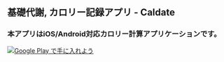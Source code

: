 
<h2>基礎代謝, カロリー記録アプリ - Caldate</h2>

<h3>本アプリはiOS/Android対応カロリー計算アプリケーションです。</h3>
<a href='https://play.google.com/store/apps/details?id=com.makotoaoki.Caldate2&pcampaignid=pcampaignidMKT-Other-global-all-co-prtnr-py-PartBadge-Mar2515-1'><img alt='Google Play で手に入れよう' src='https://play.google.com/intl/ja/badges/static/images/badges/ja_badge_web_generic.png'/></a>

<a href="https://apps.apple.com/us/app/%E5%9F%BA%E7%A4%8E%E4%BB%A3%E8%AC%9D-%E3%82%AB%E3%83%AD%E3%83%AA%E3%83%BC%E8%A8%98%E9%8C%B2%E3%82%A2%E3%83%97%E3%83%AA-caldate/id1487352735?mt=8" style="display:inline-block;overflow:hidden;background:url(https://linkmaker.itunes.apple.com/ja-jp/badge-lrg.svg?releaseDate=2019-11-19&kind=iossoftware&bubble=ios_apps) no-repeat;width:135px;height:40px;"></a>


